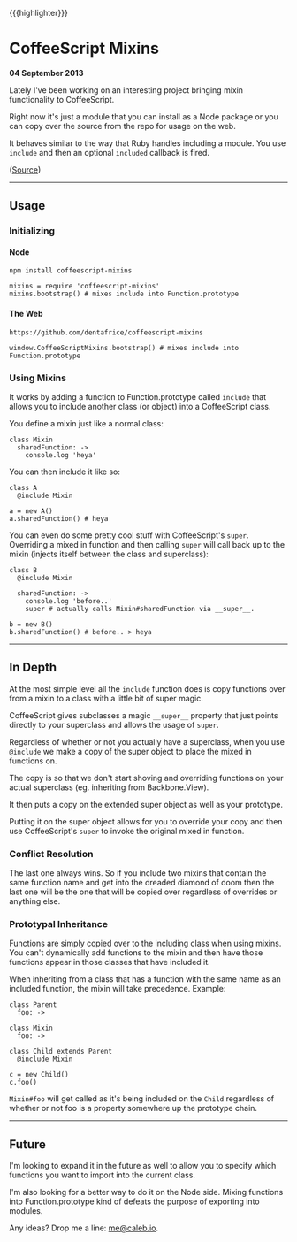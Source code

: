 {{{highlighter}}}

# CoffeeScript Mixins

**04 September 2013**

Lately I've been working on an interesting project bringing mixin functionality to CoffeeScript.

Right now it's just a module that you can install as a Node package or you can copy over the source from the repo for usage on the web.

It behaves similar to the way that Ruby handles including a module. You use `include` and then an optional `included` callback is fired.

([Source](https://github.com/dentafrice/coffeescript-mixins))

---

## Usage

### Initializing

#### Node

    npm install coffeescript-mixins

    mixins = require 'coffeescript-mixins'
    mixins.bootstrap() # mixes include into Function.prototype

#### The Web

    https://github.com/dentafrice/coffeescript-mixins

    window.CoffeeScriptMixins.bootstrap() # mixes include into Function.prototype

### Using Mixins

It works by adding a function to Function.prototype called `include` that allows you to include another class (or object) into a CoffeeScript class.

You define a mixin just like a normal class:

    class Mixin
      sharedFunction: ->
        console.log 'heya'

You can then include it like so:

    class A
      @include Mixin

    a = new A()
    a.sharedFunction() # heya

You can even do some pretty cool stuff with CoffeeScript's `super`. Overriding a mixed in function and then calling `super` will call back up to the mixin (injects itself between the class and superclass):

    class B
      @include Mixin

      sharedFunction: ->
        console.log 'before..'
        super # actually calls Mixin#sharedFunction via __super__.

    b = new B()
    b.sharedFunction() # before.. > heya

---

## In Depth

At the most simple level all the `include` function does is copy functions over from a mixin to a class with a little bit of super magic.

CoffeeScript gives subclasses a magic `__super__` property that just points directly to your superclass and allows the usage of `super`.

Regardless of whether or not you actually have a superclass, when you use `@include` we make a copy of the super object to place the mixed in functions on.

The copy is so that we don't start shoving and overriding functions on your actual superclass (eg. inheriting from Backbone.View).

It then puts a copy on the extended super object as well as your prototype.

Putting it on the super object allows for you to override your copy and then use CoffeeScript's `super` to invoke the original mixed in function.

### Conflict Resolution

The last one always wins. So if you include two mixins that contain the same function name and get into the dreaded diamond of doom then the last one will be the one that will be copied over regardless of overrides or anything else.

### Prototypal Inheritance

Functions are simply copied over to the including class when using mixins.  You can't dynamically add functions to the mixin and then have those functions appear in those classes that have included it.

When inheriting from a class that has a function with the same name as an included function, the mixin will take precedence.  Example:

    class Parent
      foo: ->

    class Mixin
      foo: ->

    class Child extends Parent
      @include Mixin

    c = new Child()
    c.foo()

`Mixin#foo` will get called as it's being included on the `Child` regardless of whether or not foo is a property somewhere up the prototype chain.

---

## Future

I'm looking to expand it in the future as well to allow you to specify which functions you want to import into the current class.

I'm also looking for a better way to do it on the Node side. Mixing functions into Function.prototype kind of defeats the purpose of exporting into modules.

Any ideas? Drop me a line: [me@caleb.io](mailto:me@caleb.io).

